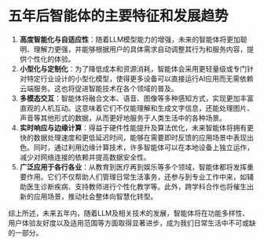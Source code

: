 # 五年后智能体的主要特征和发展趋势

1. **高度智能化与自适应性**：随着LLM模型能力的增强，未来的智能体将更加聪明、理解力更强，并能够根据用户的具体需求自动调整其行为和服务内容，提供个性化的体验。
2. **小型化与定制化**：为了降低成本和资源消耗，智能体会采用更轻量级或专门针对特定行业设计的小型化模型，使得更多设备可以直接运行AI应用而无需依赖云端服务。这也将促进智能技术在各个领域的普及。
3. **多模态交互**：智能体将融合文本、语音、图像等多种感知方式，实现更加丰富直观的人机互动。这意味着它们不仅能理解和生成文字信息，还能处理图片、声音等其他形式的数据，从而更好地服务于人类生活中的各种场景。
4. **实时响应与边缘计算**：得益于硬件性能提升及算法优化，未来智能体将拥有更快的数据处理速度和更低延迟时间，能够在需要即时反馈的应用场景中表现出色。同时，通过利用边缘计算技术，许多智能体可以在本地设备上独立运作，减少对网络连接的依赖并提高数据安全性。
5. **广泛应用于各行各业**：从教育到医疗再到娱乐等多个领域，智能体都将发挥重要作用。它们不仅帮助人们管理日常生活事务，还参与到专业工作中来，如辅助医生诊断疾病、支持教师进行个性化教学等。此外，跨学科合作也将催生出新的应用场景，推动社会整体向智慧化转型。

综上所述，未来五年内，随着LLM及相关技术的发展，智能体将在功能多样性、用户体验友好度以及适用范围等方面取得显著进步，成为我们日常生活中不可或缺的一部分。